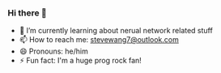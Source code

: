 ### Hi there 👋

- 🌱 I’m currently learning about nerual network related stuff
- 📫 How to reach me: stevewang7@outlook.com
- 😄 Pronouns: he/him
- ⚡ Fun fact: I'm a huge prog rock fan! 


<!--
**stevewang01/stevewang01** is a ✨ _special_ ✨ repository because its `README.md` (this file) appears on your GitHub profile.

Here are some ideas to get you started:

- 🔭 I’m currently working on ...
- 🌱 I’m currently learning ...
- 👯 I’m looking to collaborate on ...
- 🤔 I’m looking for help with ...
- 💬 Ask me about ...
- 📫 How to reach me: ...
- 😄 Pronouns: ...
- ⚡ Fun fact: ...
-->
